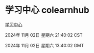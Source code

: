 # 学习中心 colearnhub
[学习中心](http://219.139.197.74:56308/colearnhub/)

2024年 11月 02日 星期六 21:40:02 CST

2024年 11月 02日 星期六 13:40:02 GMT

